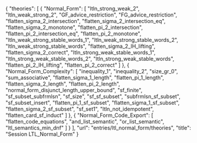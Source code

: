 {
    "theories": [
        {
            "Normal_Form": [
                "ltln_strong_weak_2",
                "ltln_weak_strong_2",
                "GF_advice_restriction",
                "FG_advice_restriction",
                "flatten_sigma_2_intersection",
                "flatten_sigma_2_intersection_eq",
                "flatten_sigma_2_monotone",
                "flatten_pi_2_intersection",
                "flatten_pi_2_intersection_eq",
                "flatten_pi_2_monotone",
                "ltln_weak_strong_stable_words_1",
                "ltln_weak_strong_stable_words_2",
                "ltln_weak_strong_stable_words",
                "flatten_sigma_2_IH_lifting",
                "flatten_sigma_2_correct",
                "ltln_strong_weak_stable_words_1",
                "ltln_strong_weak_stable_words_2",
                "ltln_strong_weak_stable_words",
                "flatten_pi_2_IH_lifting",
                "flatten_pi_2_correct"
            ]
        },
        {
            "Normal_Form_Complexity": [
                "inequality_1",
                "inequality_2",
                "size_gr_0",
                "sum_associative",
                "flatten_sigma_1_length",
                "flatten_pi_1_length",
                "flatten_sigma_2_length",
                "flatten_pi_2_length",
                "normal_form_disjunct_length_upper_bound",
                "sf_finite",
                "sf_subset_subfrmlsn",
                "sf_size",
                "sf_sf_subset",
                "subfrmlsn_sf_subset",
                "sf_subset_insert",
                "flatten_pi_1_sf_subset",
                "flatten_sigma_1_sf_subset",
                "flatten_sigma_2_sf_subset",
                "sf_set1",
                "ltln_not_idempotent",
                "flatten_card_sf_induct"
            ]
        },
        {
            "Normal_Form_Code_Export": [
                "flatten_code_equations",
                "and_list_semantic",
                "or_list_semantic",
                "ltl_semantics_min_dnf"
            ]
        }
    ],
    "url": "entries/ltl_normal_form/theories",
    "title": "Session LTL_Normal_Form"
}